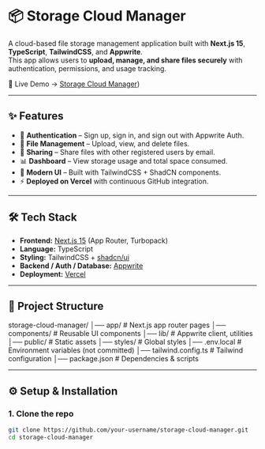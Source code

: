 # 📦 Storage Cloud Manager  

A cloud-based file storage management application built with **Next.js 15**, **TypeScript**, **TailwindCSS**, and **Appwrite**.  
This app allows users to **upload, manage, and share files securely** with authentication, permissions, and usage tracking.  

🚀 Live Demo → [Storage Cloud Manager](https://storage-management-alpha-sage.vercel.app/))  

---

## ✨ Features  
- 🔐 **Authentication** – Sign up, sign in, and sign out with Appwrite Auth.  
- 📁 **File Management** – Upload, view, and delete files.  
- 👥 **Sharing** – Share files with other registered users by email.  
- 📊 **Dashboard** – View storage usage and total space consumed.  
- 🎨 **Modern UI** – Built with TailwindCSS + ShadCN components.  
- ⚡ **Deployed on Vercel** with continuous GitHub integration.  

---

## 🛠️ Tech Stack  

- **Frontend:** [Next.js 15](https://nextjs.org/) (App Router, Turbopack)  
- **Language:** TypeScript  
- **Styling:** TailwindCSS + [shadcn/ui](https://ui.shadcn.com)  
- **Backend / Auth / Database:** [Appwrite](https://appwrite.io/)  
- **Deployment:** [Vercel](https://vercel.com/)  

---

## 📂 Project Structure  

storage-cloud-manager/
│── app/ # Next.js app router pages
│── components/ # Reusable UI components
│── lib/ # Appwrite client, utilities
│── public/ # Static assets
│── styles/ # Global styles
│── .env.local # Environment variables (not committed)
│── tailwind.config.ts # Tailwind configuration
│── package.json # Dependencies & scripts


---

## ⚙️ Setup & Installation  

### 1. Clone the repo  
```bash
git clone https://github.com/your-username/storage-cloud-manager.git
cd storage-cloud-manager



